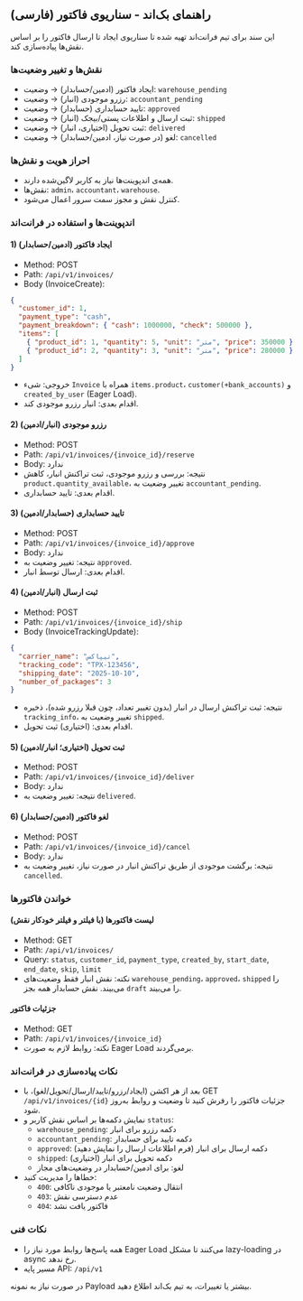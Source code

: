 ## راهنمای بک‌اند - سناریوی فاکتور (فارسی)

این سند برای تیم فرانت‌اند تهیه شده تا سناریوی ایجاد تا ارسال فاکتور را بر اساس نقش‌ها پیاده‌سازی کند.

### نقش‌ها و تغییر وضعیت‌ها
- ایجاد فاکتور (ادمین/حسابدار) → وضعیت: `warehouse_pending`
- رزرو موجودی (انبار) → وضعیت: `accountant_pending`
- تایید حسابداری (حسابدار) → وضعیت: `approved`
- ثبت ارسال و اطلاعات پستی/بیجک (انبار) → وضعیت: `shipped`
- ثبت تحویل (اختیاری، انبار) → وضعیت: `delivered`
- لغو (در صورت نیاز، ادمین/حسابدار) → وضعیت: `cancelled`

### احراز هویت و نقش‌ها
- همه‌ی اندپوینت‌ها نیاز به کاربر لاگین‌شده دارند.
- نقش‌ها: `admin`، `accountant`، `warehouse`.
- کنترل نقش و مجوز سمت سرور اعمال می‌شود.

### اندپوینت‌ها و استفاده در فرانت‌اند

#### 1) ایجاد فاکتور (ادمین/حسابدار)
- Method: POST
- Path: `/api/v1/invoices/`
- Body (InvoiceCreate):
```json
{
  "customer_id": 1,
  "payment_type": "cash", 
  "payment_breakdown": { "cash": 1000000, "check": 500000 },
  "items": [
    { "product_id": 1, "quantity": 5, "unit": "متر", "price": 350000 },
    { "product_id": 2, "quantity": 3, "unit": "متر", "price": 280000 }
  ]
}
```
- خروجی: شیء `Invoice` همراه با `items.product`، `customer(+bank_accounts)` و `created_by_user` (Eager Load).
- اقدام بعدی: انبار رزرو موجودی کند.

#### 2) رزرو موجودی (انبار/ادمین)
- Method: POST
- Path: `/api/v1/invoices/{invoice_id}/reserve`
- Body: ندارد
- نتیجه: بررسی و رزرو موجودی، ثبت تراکنش انبار، کاهش `product.quantity_available`، تغییر وضعیت به `accountant_pending`.
- اقدام بعدی: تایید حسابداری.

#### 3) تایید حسابداری (حسابدار/ادمین)
- Method: POST
- Path: `/api/v1/invoices/{invoice_id}/approve`
- Body: ندارد
- نتیجه: تغییر وضعیت به `approved`.
- اقدام بعدی: ارسال توسط انبار.

#### 4) ثبت ارسال (انبار/ادمین)
- Method: POST
- Path: `/api/v1/invoices/{invoice_id}/ship`
- Body (InvoiceTrackingUpdate):
```json
{
  "carrier_name": "تیپاکس",
  "tracking_code": "TPX-123456",
  "shipping_date": "2025-10-10",
  "number_of_packages": 3
}
```
- نتیجه: ثبت تراکنش ارسال در انبار (بدون تغییر تعداد، چون قبلا رزرو شده)، ذخیره `tracking_info`، تغییر وضعیت به `shipped`.
- اقدام بعدی: (اختیاری) ثبت تحویل.

#### 5) ثبت تحویل (اختیاری؛ انبار/ادمین)
- Method: POST
- Path: `/api/v1/invoices/{invoice_id}/deliver`
- Body: ندارد
- نتیجه: تغییر وضعیت به `delivered`.

#### 6) لغو فاکتور (ادمین/حسابدار)
- Method: POST
- Path: `/api/v1/invoices/{invoice_id}/cancel`
- Body: ندارد
- نتیجه: برگشت موجودی از طریق تراکنش انبار در صورت نیاز، تغییر وضعیت به `cancelled`.

### خواندن فاکتورها

#### لیست فاکتورها (با فیلتر و فیلتر خودکار نقش)
- Method: GET
- Path: `/api/v1/invoices/`
- Query: `status`, `customer_id`, `payment_type`, `created_by`, `start_date`, `end_date`, `skip`, `limit`
- نکته: نقش انبار فقط وضعیت‌های `warehouse_pending`، `approved`، `shipped` را می‌بیند. نقش حسابدار همه بجز `draft` را می‌بیند.

#### جزئیات فاکتور
- Method: GET
- Path: `/api/v1/invoices/{invoice_id}`
- نکته: روابط لازم به صورت Eager Load برمی‌گردند.

### نکات پیاده‌سازی در فرانت‌اند
- بعد از هر اکشن (ایجاد/رزرو/تایید/ارسال/تحویل/لغو)، با GET `/api/v1/invoices/{id}` جزئیات فاکتور را رفرش کنید تا وضعیت و روابط به‌روز شود.
- نمایش دکمه‌ها بر اساس نقش کاربر و `status`:
  - `warehouse_pending`: دکمه رزرو برای انبار
  - `accountant_pending`: دکمه تایید برای حسابدار
  - `approved`: دکمه ارسال برای انبار (فرم اطلاعات ارسال را نمایش دهید)
  - `shipped`: دکمه تحویل برای انبار (اختیاری)
  - لغو: برای ادمین/حسابدار در وضعیت‌های مجاز
- خطاها را مدیریت کنید:
  - `400`: انتقال وضعیت نامعتبر یا موجودی ناکافی
  - `403`: عدم دسترسی نقش
  - `404`: فاکتور یافت نشد

### نکات فنی
- همه پاسخ‌ها روابط مورد نیاز را Eager Load می‌کنند تا مشکل lazy-loading در async رخ ندهد.
- مسیر پایه API: `/api/v1`

در صورت نیاز به نمونه Payload بیشتر یا تغییرات، به تیم بک‌اند اطلاع دهید.
